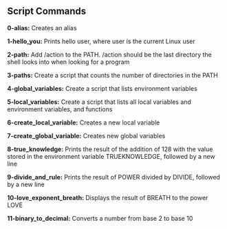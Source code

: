 ## Script Commands 

**0-alias:** Creates an alias

**1-hello_you:** Prints hello user, where user is the current Linux user

**2-path:** Add /action to the PATH. /action should be the last directory the shell looks into when looking for a program

**3-paths:** Create a script that counts the number of directories in the PATH

**4-global_variables:** Create a script that lists environment variables

**5-local_variables:** Create a script that lists all local variables and environment variables, and functions

**6-create_local_variable:** Creates a new local variable

**7-create_global_variable:** Creates new global variables

**8-true_knowledge:** Prints the result of the addition of 128 with the value stored in the environment variable TRUEKNOWLEDGE, followed by a new line

**9-divide_and_rule:** Prints the result of POWER divided by DIVIDE, followed by a new line

**10-love_exponent_breath:** Displays the result of BREATH to the power LOVE

**11-binary_to_decimal:** Converts a number from base 2 to base 10


